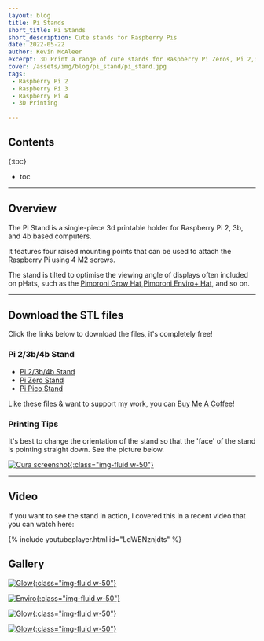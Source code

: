 ```yaml
---
layout: blog
title: Pi Stands
short_title: Pi Stands
short_description: Cute stands for Raspberry Pis
date: 2022-05-22
author: Kevin McAleer
excerpt: 3D Print a range of cute stands for Raspberry Pi Zeros, Pi 2,3b,4b and Picos - specifically designed for Hats & pHats
cover: /assets/img/blog/pi_stand/pi_stand.jpg
tags:
 - Raspberry Pi 2
 - Raspberry Pi 3
 - Raspberry Pi 4
 - 3D Printing
 
---
```


## Contents

{:toc}
* toc

---

## Overview
The Pi Stand is a single-piece 3d printable holder for Raspberry Pi 2, 3b, and 4b based computers.

It features four raised mounting points that can be used to attach the Raspberry Pi using 4 M2 screws.

The stand is tilted to optimise the viewing angle of displays often included on pHats, such as the [Pimoroni Grow Hat](https://www.pimoroni.com/grow),[Pimoroni Enviro+ Hat](https://www.pimoroni.com/enviro), and so on.

---

## Download the STL files
Click the links below to download the files, it's completely free!

### Pi 2/3b/4b Stand
- [Pi 2/3b/4b Stand](/assets/stl/zero_stand/pi_stand.stl) 
- [Pi Zero Stand](/assets/stl/zero_stand/zero_stand.stl)
- [Pi Pico Stand](/assets/stl/zero_stand/pico_stand.stl)


Like these files & want to support my work, you can [Buy Me A Coffee](https://www.buymeacoffee.com/kevinmcaleer)!


### Printing Tips
It's best to change the orientation of the stand so that the 'face' of the stand is pointing straight down. See the picture below.

[![Cura screenshot](/assets/img/blog/zero_stand/cura.png){:class="img-fluid w-50"}](/assets/img/blog/zero_stand/cura.png)

---

## Video 
If you want to see the stand in action, I covered this in a recent video that you can watch here:

{% include youtubeplayer.html id="LdWENznjdts" %}

## Gallery

[![Glow](/assets/img/blog/pi_stand/pi_stand.jpg){:class="img-fluid w-50"}](/assets/img/blog/pi_stand/pi_stand.jpg)

[![Enviro](/assets/img/blog/zero_stand/enviro.jpg){:class="img-fluid w-50"}](/assets/img/blog/zero_stand/enviro.jpg)

[![Glow](/assets/img/blog/zero_stand/grow.jpg){:class="img-fluid w-50"}](/assets/img/blog/zero_stand/grow.jpg)

[![Glow](/assets/img/blog/zero_stand/zero_stand.png){:class="img-fluid w-50"}](/assets/img/blog/zero_stand/zero_stand.png)

